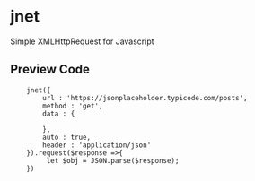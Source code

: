 # jnet

Simple XMLHttpRequest for Javascript

## Preview Code 

```
	jnet({
		url : 'https://jsonplaceholder.typicode.com/posts',
		method : 'get',
		data : {
			
		},
		auto : true,
		header : 'application/json'
	}).request($response =>{
		 let $obj = JSON.parse($response);
	})
```
